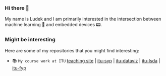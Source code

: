 ### Hi there 👋 
My name is Ludek and I am primarily interested in the intersection between machine learning 🤖 and embedded devices 📟.

### Might be interesting
Here are some of my repositories that you might find interesting:
- 📚 `My course work at ITU` [teaching site](https://cizinsky.cc/teaching/) | [itu-syp](https://github.com/ludekcizinsky/itu-syp) | [itu-dataviz](https://github.com/ludekcizinsky/itu-dataviz) | [itu-lsda](https://github.com/ludekcizinsky/itu-lsda) | [itu-fyp](https://github.com/ludekcizinsky/itu-fyp)
